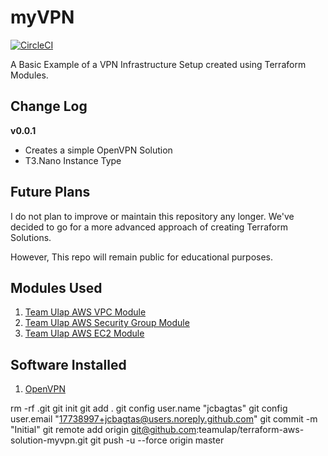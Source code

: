 # myVPN

[![CircleCI](https://circleci.com/gh/teamulap/terraform-aws-solution-myvpn/tree/master.svg?style=svg&circle-token=21755ccd79f2bfce0325c9f53b7471761286287f)](https://circleci.com/gh/teamulap/terraform-aws-solution-myvpn/tree/master)

A Basic Example of a VPN Infrastructure Setup created using Terraform Modules.

## Change Log
**v0.0.1**
- Creates a simple OpenVPN Solution
- T3.Nano Instance Type

## Future Plans
I do not plan to improve or maintain this repository any longer. We've decided to go for a more advanced approach of creating Terraform Solutions.

However, This repo will remain public for educational purposes.

## Modules Used
1. [Team Ulap AWS VPC Module](https://github.com/teamulap/terraform-aws-module-vpc)
1. [Team Ulap AWS Security Group Module](https://github.com/teamulap/terraform-aws-module-security-group)
1. [Team Ulap AWS EC2 Module](https://github.com/teamulap/terraform-aws-module-ec2)

## Software Installed
1. [OpenVPN](https://openvpn.net/) 

rm -rf .git
git init
git add .
git config user.name "jcbagtas"
git config user.email "17738997+jcbagtas@users.noreply.github.com"
git commit -m "Initial"
git remote add origin git@github.com:teamulap/terraform-aws-solution-myvpn.git
git push -u --force origin master